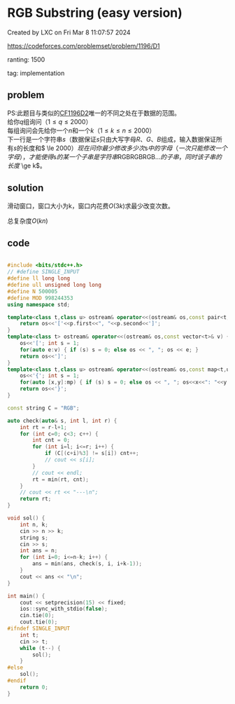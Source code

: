 # RGB Substring (easy version)

Created by LXC on Fri Mar  8 11:07:57 2024

https://codeforces.com/problemset/problem/1196/D1

ranting: 1500

tag: implementation

## problem

PS:此题目与类似的[CF1196D2](https://www.luogu.org/problem/CF1196D2)唯一的不同之处在于数据的范围。  
给你$q$组询问（$1 \le q \le 2000$）  
每组询问会先给你一个$n$和一个$k$（$1 \le k \le n \le 2000$）  
下一行是一个字符串$s$（数据保证$s$只由大写字母$R$、$G$、$B$组成，输入数据保证所有$s$的长度和$ \le 2000$）  
现在问你最少修改多少次$s$中的字母（一次只能修改一个字母），才能使得$s$的某一个子串是字符串$RGBRGBRGB...$的子串，同时该子串的长度$ \ge k$。

## solution

滑动窗口，窗口大小为k，窗口内花费$O(3k)$求最少改变次数。

总复杂度$O(kn)$

## code

``` cpp

#include <bits/stdc++.h>
// #define SINGLE_INPUT
#define ll long long
#define ull unsigned long long
#define N 500005
#define MOD 998244353
using namespace std;

template<class t,class u> ostream& operator<<(ostream& os,const pair<t,u>& p) {
    return os<<'['<<p.first<<", "<<p.second<<']';
}
template<class t> ostream& operator<<(ostream& os,const vector<t>& v) {
    os<<'['; int s = 1;
    for(auto e:v) { if (s) s = 0; else os << ", "; os << e; }
    return os<<']';
}
template<class t,class u> ostream& operator<<(ostream& os,const map<t,u>& mp){
    os<<'{'; int s = 1;
    for(auto [x,y]:mp) { if (s) s = 0; else os << ", "; os<<x<<": "<<y; }
    return os<<'}';
}

const string C = "RGB";

auto check(auto& s, int l, int r) {
    int rt = r-l+1;
    for (int c=0; c<3; c++) {
        int cnt = 0;
        for (int i=l; i<=r; i++) {
            if (C[(c+i)%3] != s[i]) cnt++;
            // cout << s[i];
        }
        // cout << endl;
        rt = min(rt, cnt);
    }
    // cout << rt << "---\n";
    return rt;
}

void sol() {
    int n, k;
    cin >> n >> k;
    string s;
    cin >> s;
    int ans = n;
    for (int i=0; i<=n-k; i++) {
        ans = min(ans, check(s, i, i+k-1));
    }
    cout << ans << "\n";
}

int main() {
    cout << setprecision(15) << fixed;
    ios::sync_with_stdio(false);
    cin.tie(0);
    cout.tie(0);
#ifndef SINGLE_INPUT
    int t;
    cin >> t;
    while (t--) {
        sol();
    }
#else
    sol();
#endif
    return 0;
}

```
